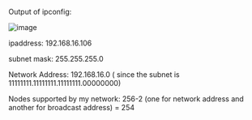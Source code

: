 Output of ipconfig:

![image](https://github.com/AmanKafle/Computer-Network/assets/85100268/f4fa1867-a30e-4d84-a4a1-aacbe3a36b52)

ipaddress: 192.168.16.106

subnet mask: 255.255.255.0

Network Address: 192.168.16.0 ( since the subnet is 11111111.11111111.11111111.00000000)

Nodes supported by my network: 256-2 (one for network address and another for broadcast address) = 254

